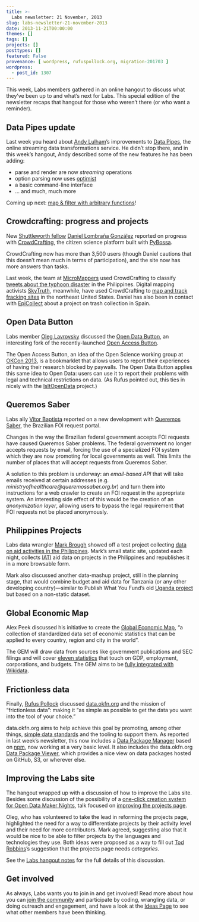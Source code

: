 ```yaml
---
title: >-
  Labs newsletter: 21 November, 2013
slug: labs-newsletter-21-november-2013
date: 2013-11-21T00:00:00
themes: []
tags: []
projects: []
posttypes: []
featured: False
provenance: [ wordpress, rufuspollock.org, migration-201703 ]
wordpress:
  - post_id: 1307
---
```


<p>This week, Labs members gathered in an online hangout to discuss what they’ve been up to and what’s next for Labs. This special edition of the newsletter recaps that hangout for those who weren’t there (or who want a reminder).</p>

<h2 id="data-pipes-update">Data Pipes update</h2>

<p>Last week you heard about <a href="http://okfnlabs.org/members/andylolz">Andy Lulham</a>’s improvements to <a href="http://datapipes.okfnlabs.org/">Data Pipes</a>, the online streaming data transformations service. He didn’t stop there, and in this week’s hangout, Andy described some of the new features he has been adding:</p>

<ul>
  <li>parse and render are now <em>streaming</em> operations</li>
  <li>option parsing now uses <a href="https://github.com/substack/node-optimist">optimist</a></li>
  <li>a basic command-line interface</li>
  <li>… and much, much more</li>
</ul>

<p>Coming up next: <a href="https://github.com/okfn/datapipes/issues/21">map &amp; filter with arbitrary functions</a>!</p>

<h2 id="crowdcrafting-progress-and-projects">Crowdcrafting: progress and projects</h2>

<p>New <a href="http://www.shuttleworthfoundation.org/fellows/daniel-lombrana/">Shuttleworth fellow</a> <a href="http://okfnlabs.org/members/teleyinex">Daniel Lombraña González</a> reported on progress with <a href="http://crowdcrafting.org/">CrowdCrafting</a>, the citizen science platform built with <a href="http://dev.pybossa.com/">PyBossa</a>.</p>

<p>CrowdCrafting now has more than 3,500 users (though Daniel cautions that this doesn’t mean much in terms of participation), and the site now has more answers than tasks.</p>

<p>Last week, the team at <a href="http://micromappers.com/">MicroMappers</a> used CrowdCrafting to classify <a href="http://okfnlabs.org/blog/2013/11/21/newsletter.html">tweets about the typhoon disaster</a> in the Philippines. Digital mapping activists <a href="http://skytruth.org/">SkyTruth</a>, meanwhile, have used CrowdCrafting to <a href="http://crowdcrafting.org/app/frackfinder_tadpole/">map and track fracking sites</a> in the northeast United States. Daniel has also been in contact with <a href="http://www.epicollect.net/">EpiCollect</a> about a project on trash collection in Spain.</p>

<h2 id="open-data-button">Open Data Button</h2>

<p>Labs member <a href="http://okfnlabs.org/members/loleg">Oleg Lavrovsky</a> discussed the <a href="http://button.datalets.ch/">Open Data Button</a>, an interesting fork of the recently-launched <a href="https://www.openaccessbutton.org/">Open Access Button</a>.</p>

<p>The Open Access Button, an idea of the Open Science working group at <a href="http://okcon.org/">OKCon 2013</a>, is a bookmarklet that allows users to report their experiences of having their research blocked by paywalls. The Open Data Button applies this same idea to Open Data: users can use it to report their problems with legal and technical restrictions on data. (As Rufus pointed out, this ties in nicely with the <a href="https://github.com/okfn/ideas/issues/41">IsItOpenData</a> project.)</p>

<h2 id="queremos-saber">Queremos Saber</h2>

<p>Labs ally <a href="http://vitorbaptista.com/">Vítor Baptista</a> reported on a new development with <a href="http://www.queremossaber.org.br/">Queremos Saber</a>, the Brazilian FOI request portal.</p>

<p>Changes in the way the Brazilian federal government accepts FOI requests have caused Queremos Saber problems. The federal government no longer accepts requests by email, forcing the use of a specialized FOI system which they are now promoting for local governments as well. This limits the number of places that will accept requests from Queremos Saber.</p>

<p>A solution to this problem is underway: an <em>email-based API</em> that will take emails received at certain addresses (e.g. <em>ministryofhealthcare@queremossaber.org.br</em>) and turn them into instructions for a web crawler to create an FOI request in the appropriate system. An interesting side effect of this would be the creation of an <em>anonymization layer</em>, allowing users to bypass the legal requirement that FOI requests not be placed anonymously.</p>

<h2 id="philippines-projects">Philippines Projects</h2>

<p>Labs data wrangler <a href="http://okfnlabs.org/members/markbrough">Mark Brough</a> showed off a test project collecting <a href="http://markbrough.github.io/philippines/">data on aid activities in the Philippines</a>. Mark’s small static site, updated each night, collects <a href="http://iatistandard.org/">IATI</a> aid data  on projects in the Philippines and republishes it in a more browsable form.</p>

<p>Mark also discussed another data-mashup project, still in the planning stage, that would combine budget and aid data for Tanzania (or any other developing country)—similar to Publish What You Fund’s old <a href="http://publishwhatyoufund.org/uganda/">Uganda project</a> but based on a non-static dataset.</p>

<h2 id="global-economic-map">Global Economic Map</h2>

<p>Alex Peek discussed his initiative to create the <a href="http://meta.wikimedia.org/wiki/Global_Economic_Map">Global Economic Map</a>, “a collection of standardized data set of economic statistics that can be applied to every country, region and city in the world”.</p>

<p>The GEM will draw data from sources like government publications and SEC filings and will cover <a href="https://meta.wikimedia.org/wiki/Grants:IdeaLab/Global_Economic_Map#Format_and_economic_statistics">eleven statistics</a> that touch on GDP, employment, corporations, and budgets. The GEM aims to be <a href="https://meta.wikimedia.org/wiki/Grants:IdeaLab/Global_Economic_Map#Wikidata_integration">fully integrated with Wikidata</a>.</p>

<h2 id="frictionless-data">Frictionless data</h2>

<p>Finally, <a href="http://okfnlabs.org/members/rgrp">Rufus Pollock</a> discussed <a href="http://data.okfn.org/">data.okfn.org</a> and the mission of “frictionless data”: making it “as simple as possible to get the data you want into the tool of your choice.”</p>

<p>data.okfn.org aims to help achieve this goal by promoting, among other things, <a href="http://data.okfn.org/standards">simple data standards</a> and the tooling to support them. As reported in last week’s newsletter, this now includes a <a href="https://github.com/okfn/dpm">Data Package Manager</a> based on <a href="https://npmjs.org/">npm</a>, now working at a very basic level. It also includes the data.okfn.org <a href="http://data.okfn.org/tools/view">Data Package Viewer</a>, which provides a nice view on data packages hosted on GitHub, S3, or wherever else.</p>

<h2 id="improving-the-labs-site">Improving the Labs site</h2>

<p>The hangout wrapped up with a discussion of how to improve the Labs site. Besides some discussion of the possibility of a <a href="https://github.com/okfn/okfn.github.com/issues/134">one-click creation system for Open Data Maker Nights</a>, talk focused on <a href="https://github.com/okfn/okfn.github.com/issues/46">improving the projects page</a>.</p>

<p>Oleg, who has volunteered to take the lead in reforming the projects page, highlighted the need for a way to differentiate projects by their activity level and their need for more contributors. Mark agreed, suggesting also that it would be nice to be able to filter projects by the languages and technologies they use. Both ideas were proposed as a way to fill out <a href="http://www.todrobbins.com/">Tod Robbins</a>’s suggestion that the projects page needs <em>categories</em>.</p>

<p>See the <a href="http://pad.okfn.org/p/labs-hangouts">Labs hangout notes</a> for the full details of this discussion.</p>

<h2 id="get-involved">Get involved</h2>

<p>As always, Labs wants you to join in and get involved! Read more about how you can <a href="http://okfnlabs.org/join/">join the community</a> and participate by coding, wrangling data, or doing outreach and engagement, and have a look at the <a href="http://okfnlabs.org/ideas/">Ideas Page</a> to see what other members have been thinking.</p>



